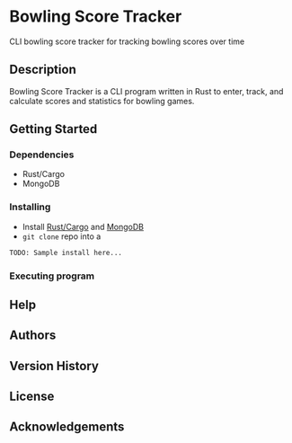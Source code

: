 # Bowling Score Tracker

CLI bowling score tracker for tracking bowling scores over time

## Description

Bowling Score Tracker is a CLI program written in Rust to enter, track, and calculate scores and statistics for bowling games.

## Getting Started

### Dependencies

* Rust/Cargo
* MongoDB

### Installing

* Install [Rust/Cargo](https://rustup.rs) and [MongoDB](https://www.mongodb.com)
* `git clone` repo into a

```sh
TODO: Sample install here...
```

### Executing program

## Help

## Authors

## Version History

## License

## Acknowledgements
